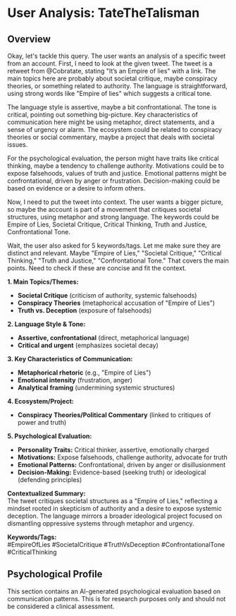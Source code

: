 # User Analysis: TateTheTalisman

## Overview

<think>
Okay, let's tackle this query. The user wants an analysis of a specific tweet from an account. First, I need to look at the given tweet. The tweet is a retweet from @Cobratate, stating "It’s an Empire of lies" with a link. The main topics here are probably about societal critique, maybe conspiracy theories, or something related to authority. The language is straightforward, using strong words like "Empire of lies" which suggests a critical tone.

The language style is assertive, maybe a bit confrontational. The tone is critical, pointing out something big-picture. Key characteristics of communication here might be using metaphor, direct statements, and a sense of urgency or alarm. The ecosystem could be related to conspiracy theories or social commentary, maybe a project that deals with societal issues.

For the psychological evaluation, the person might have traits like critical thinking, maybe a tendency to challenge authority. Motivations could be to expose falsehoods, values of truth and justice. Emotional patterns might be confrontational, driven by anger or frustration. Decision-making could be based on evidence or a desire to inform others.

Now, I need to put the tweet into context. The user wants a bigger picture, so maybe the account is part of a movement that critiques societal structures, using metaphor and strong language. The keywords could be Empire of Lies, Societal Critique, Critical Thinking, Truth and Justice, Confrontational Tone.

Wait, the user also asked for 5 keywords/tags. Let me make sure they are distinct and relevant. Maybe "Empire of Lies," "Societal Critique," "Critical Thinking," "Truth and Justice," "Confrontational Tone." That covers the main points. Need to check if these are concise and fit the context.
</think>

**1. Main Topics/Themes:**  
- **Societal Critique** (criticism of authority, systemic falsehoods)  
- **Conspiracy Theories** (metaphorical accusation of "Empire of Lies")  
- **Truth vs. Deception** (exposure of falsehoods)  

**2. Language Style & Tone:**  
- **Assertive, confrontational** (direct, metaphorical language)  
- **Critical and urgent** (emphasizes societal decay)  

**3. Key Characteristics of Communication:**  
- **Metaphorical rhetoric** (e.g., "Empire of Lies")  
- **Emotional intensity** (frustration, anger)  
- **Analytical framing** (undermining systemic structures)  

**4. Ecosystem/Project:**  
- **Conspiracy Theories/Political Commentary** (linked to critiques of power and truth)  

**5. Psychological Evaluation:**  
- **Personality Traits:** Critical thinker, assertive, emotionally charged  
- **Motivations:** Expose falsehoods, challenge authority, advocate for truth  
- **Emotional Patterns:** Confrontational, driven by anger or disillusionment  
- **Decision-Making:** Evidence-based (seeking truth) or ideological (defending principles)  

**Contextualized Summary:**  
The tweet critiques societal structures as a "Empire of Lies," reflecting a mindset rooted in skepticism of authority and a desire to expose systemic deception. The language mirrors a broader ideological project focused on dismantling oppressive systems through metaphor and urgency.  

**Keywords/Tags:**  
#EmpireOfLies #SocietalCritique #TruthVsDeception #ConfrontationalTone #CriticalThinking

## Psychological Profile

This section contains an AI-generated psychological evaluation based on communication patterns. This is for research purposes only and should not be considered a clinical assessment.